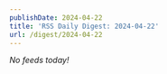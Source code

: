 ```yaml
---
publishDate: 2024-04-22
title: 'RSS Daily Digest: 2024-04-22'
url: /digest/2024-04-22
---
```


_No feeds today!_
